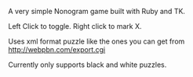 A very simple Nonogram game built with Ruby and TK.

Left Click to toggle.
Right click to mark X.

Uses xml format puzzle like the ones you can get from
http://webpbn.com/export.cgi

Currently only supports black and white puzzles.
